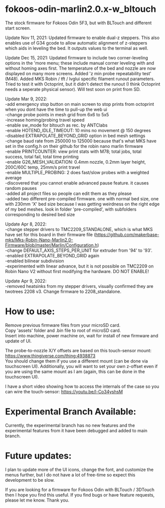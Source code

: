 # fokoos-odin-marlin2.0.x-w_bltouch
The stock firmware for Fokoos Odin 5F3, but with BLTouch and different start screen.

Update Nov 11, 2021:  Updated firmware to enable dual-z steppers.  This also enables use of G34 gcode to allow automatic alignment of z-steppers which aids in leveling the bed.  It outputs values to the terminal as well.

Update Dec 15, 2021:  Updated firmware to include two corner-leveling options in the 'more menu; these include manual corner leveling with and without homing axes first.  The temperature of the bed and nozzle are now displayed on many more screens.  Added 'z min probe repeatability test' (M48).  Added MKS Robin / tft / lvglui specific filament runout parameters.  Tried to test it with Octoprint, but it didn't detect the runout (I think Octoprint needs a seperate physical sensor).  Will test soon on print from SD.

Update Mar 9, 2022:<br/>
	-add emergency stop button on main screen to stop prints from octoprint when you dont have the time to pull-up the web ui<br/>
	-change probe points in mesh grid from 6x6 to 5x5<br/>
	-increase homing/probing travel speed<br/>
	-enable sw_mode for bltouch as rec. by ANTClabs<br/>
	-enable HOTEND_IDLE_TIMEOUT: 10 mins no movement @ 150 degrees<br/>
	-disabled EXTRAPOLATE_BEYOND_GRID option in bed mesh settings<br/>
	-change baud rate from 250000 to 125000 because that's what MKS have set in the config.h on their github for the robin nano marlin firmware<br/>
	-enable PRINTCOUNTER: view print stats with M78; total jobs, total success, total fail, total time printing<br/>
	-enable G26_MESH_VALIDATION: 0.4mm nozzle, 0.2mm layer height, 200C/60C temp, 25mm/s print travel<br/>
	-enable MULTIPLE_PROBING: 2 does fast/slow probes with a weighted average<br/>
	-discovered that you cannot enable advanced pause feature.  it causes random pauses<br/>
	-added all project files so people can edit them as they please<br/>
	-added two different pre-compiled firmware.  one with normal bed size, one with 230mm 'X' bed size because I was getting weirdness on the right edge of my bed meshes.  look in folder 'pre-compiled', with subfolders corresponding to desired bed size<br/>

Update Apr 8, 2022:<br/>
	-change stepper drivers to TMC2209_STANDALONE, which is what MKS have set for this board in their firmware file (https://github.com/makerbase-mks/Mks-Robin-Nano-Marlin2.0-Firmware/blob/master/Marlin/Configuration.h)<br/>
	-change DEFAULT_AXIS_STEPS_PER_UNIT for extruder from '94' to '93'.<br/>
	-enabled EXTRAPOLATE_BEYOND_GRID again<br/>
	-enabled bilinear subdivision<br/>
	-experimented with linear advance, but it is not possible on TMC2209 on Robin Nano V2 without first modifying the hardware.  DO NOT ENABLE!<br/>

Update Apr 9, 2022:<br/>
	-removed heatsinks from my stepper drivers, visually confirmed they are twotrees 2208 v3.  Change firmware to 2208_standalone.<br/>

# How to use:
Remove previous firmware files from your microSD card.<br/>
Copy 'assets' folder and .bin file to root of microSD card.<br/>
Insert into machine, power machine on, wait for install of new firmware and update of UI.<br/>

The probe-to-nozzle X/Y offsets are based on this touch-sensor mount:  https://www.thingiverse.com/thing:4938873 <br/>
You should change them if you use a different mount (can be done via touchscreen UI).  Additionally, you will want to set your own z-offset even if you are using the same mount as I am (again, this can be done in the touchscreen UI).

I have a short video showing how to access the internals of the case so you can wire the touch-sensor:  https://youtu.be/l-Co34yshsM

# Experimental Branch Available:
Currently, the experimental branch has no new features and the experimental features from it have been debugged and added to main branch.

# Future updates:
I plan to update more of the UI icons, change the font, and customize the menus further, but I do not have a lot of free-time so expect this development to be slow.<br/>

If you are looking for a firmware for Fokoos Odin with BLTouch / 3DTouch then I hope you find this useful.  If you find bugs or have feature requests, please let me know.  Thank you.
